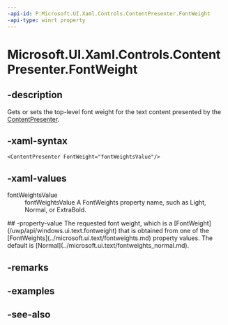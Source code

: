```yaml
---
-api-id: P:Microsoft.UI.Xaml.Controls.ContentPresenter.FontWeight
-api-type: winrt property
---
```


<!-- Property syntax
public Windows.UI.Text.FontWeight FontWeight { get;  set; }
-->

# Microsoft.UI.Xaml.Controls.ContentPresenter.FontWeight

## -description
Gets or sets the top-level font weight for the text content presented by the [ContentPresenter](contentpresenter.md).

## -xaml-syntax
```xaml
<ContentPresenter FontWeight="fontWeightsValue"/>
```


## -xaml-values
<dl><dt>fontWeightsValue</dt><dd>fontWeightsValue A FontWeights property name, such as Light, Normal, or ExtraBold.</dd>
</dl>
## -property-value
The requested font weight, which is a [FontWeight](/uwp/api/windows.ui.text.fontweight) that is obtained from one of the [FontWeights](../microsoft.ui.text/fontweights.md) property values. The default is [Normal](../microsoft.ui.text/fontweights_normal.md).

## -remarks

## -examples

## -see-also

